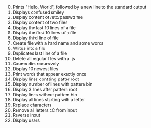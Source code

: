 0. Prints "Hello, World", followed by a new line to the standard output  
1. Displays confused smiley  
2. Display content of /etc/passwd file  
3. Display content of two files  
4. Display the last 10 lines of a file  
5. Display the first 10 lines of a file  
6. Display third line of file  
7. Create file with a hard name and some words  
8. Writes into a file  
9. Duplicates last line of a file  
10. Delete all regular files with a .js  
11. Counts dirs recursively  
12. Display 10 newest files  
13. Print words that appear exactly once  
14. Display lines containg patter root  
15. Display number of lines with pattern bin  
16. Display 3 lines after pattern root  
17. Display lines without pattern bin  
18. Display all lines starting with a letter  
19. Replace characters  
20. Remove all letters cC from input  
21. Reverse input  
22. Display users 
